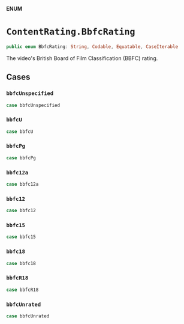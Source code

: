 **ENUM**

# `ContentRating.BbfcRating`

```swift
public enum BbfcRating: String, Codable, Equatable, CaseIterable
```

The video's British Board of Film Classification (BBFC) rating.

## Cases
### `bbfcUnspecified`

```swift
case bbfcUnspecified
```

### `bbfcU`

```swift
case bbfcU
```

### `bbfcPg`

```swift
case bbfcPg
```

### `bbfc12a`

```swift
case bbfc12a
```

### `bbfc12`

```swift
case bbfc12
```

### `bbfc15`

```swift
case bbfc15
```

### `bbfc18`

```swift
case bbfc18
```

### `bbfcR18`

```swift
case bbfcR18
```

### `bbfcUnrated`

```swift
case bbfcUnrated
```
